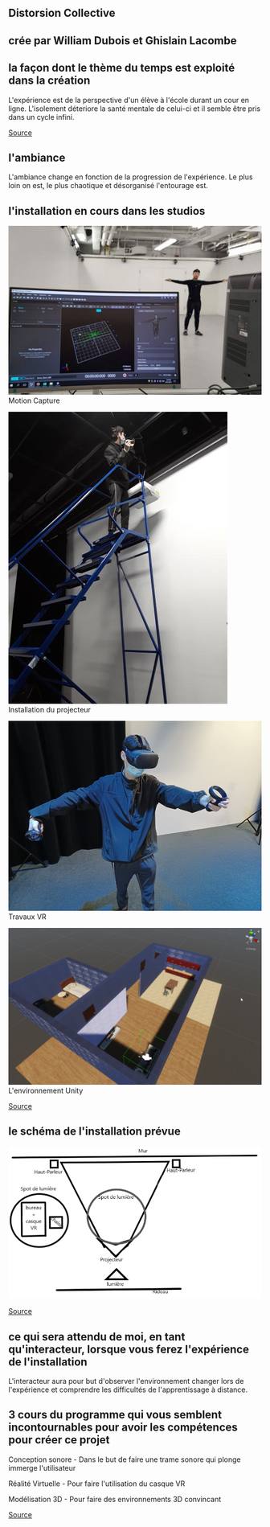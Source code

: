 ## Distorsion Collective

## crée par William Dubois et Ghislain Lacombe

## la façon dont le thème du temps est exploité dans la création
L'expérience est de la perspective d'un élève à l'école durant un cour en ligne. L'isolement déteriore la santé mentale de celui-ci et il semble être pris dans un cycle infini.

[Source](https://github.com/Freakout-Programs/Distorsion-collective)

## l'ambiance
L'ambiance change en fonction de la progression de l'expérience. Le plus loin on est, le plus chaotique et désorganisé l'entourage est.

## l'installation en cours dans les studios

![motion capture](media_distorsion/motionCapture.jpg)
Motion Capture

![Installation du projecteur](media_distorsion/travaux_projecteur.jpg)
Installation du projecteur

![vr](media_distorsion/travaux_vr.jpg)
Travaux VR

![unity](media_distorsion/unity-maison-1.png)
L'environnement Unity

[Source](https://github.com/Freakout-Programs/Distorsion-collective)

## le schéma de l'installation prévue
![schema](media_distorsion/schema_plantation.png)

[Source](https://github.com/Freakout-Programs/Distorsion-collective)

## ce qui sera attendu de moi, en tant qu'interacteur, lorsque vous ferez l'expérience de l'installation
L'interacteur aura pour but d'observer l'environnement changer lors de l'expérience et comprendre les difficultés de l'apprentissage à distance.

## 3 cours du programme qui vous semblent incontournables pour avoir les compétences pour créer ce projet

Conception sonore - Dans le but de faire une trame sonore qui plonge immerge l'utilisateur

Réalité Virtuelle - Pour faire l'utilisation du casque VR

Modélisation 3D - Pour faire des environnements 3D convincant


[Source](https://www.cmontmorency.qc.ca/programmes/nos-programmes-detudes/techniques/techniques-dintegration-multimedia/grille-de-cours/)


